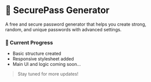 # 🔐 SecurePass Generator

A free and secure password generator that helps you create strong, random, and unique passwords with advanced settings.

### 🧱 Current Progress
- Basic structure created  
- Responsive stylesheet added  
- Main UI and logic coming soon...

> Stay tuned for more updates!
